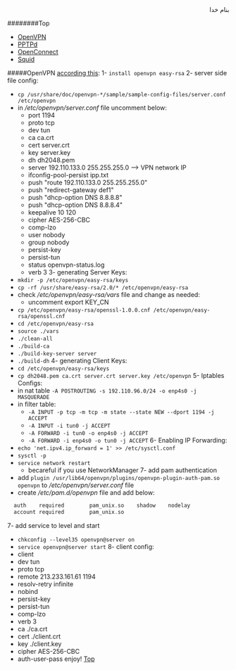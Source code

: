 <div dir='rtl'>بنام خدا</div>

########Top

- [OpenVPN](#openvpn)
- [PPTPd](#pptpd)
- [OpenConnect](#openconnect)
- [Squid](squid)

#####OpenVPN
[according this](https://www.unixmen.com/install-openvpn-centos-7/):
1- `install openvpn easy-rsa`
2- server side file config:
   - `cp /usr/share/doc/openvpn-*/sample/sample-config-files/server.conf  /etc/openvpn`
   - in _/etc/openvpn/server.conf_ file uncomment below:
     - port 1194
     - proto tcp
     - dev tun
     - ca ca.crt
     - cert server.crt
     - key server.key
     - dh dh2048.pem
     - server 192.110.133.0 255.255.255.0 --> VPN network IP
     - ifconfig-pool-persist ipp.txt
     - push "route 192.110.133.0 255.255.255.0"
     - push "redirect-gateway def1"
     - push "dhcp-option DNS 8.8.8.8"
     - push "dhcp-option DNS 8.8.8.4"
     - keepalive 10 120
     - cipher AES-256-CBC
     - comp-lzo
     - user nobody
     - group nobody
     - persist-key
     - persist-tun
     - status openvpn-status.log
     - verb 3
3- generating Server Keys:
   - `mkdir -p /etc/openvpn/easy-rsa/keys`
   - `cp -rf /usr/share/easy-rsa/2.0/* /etc/openvpn/easy-rsa`
   - check _/etc/openvpn/easy-rsa/vars_ file and change as needed:
     - uncomment export KEY_CN
   - `cp /etc/openvpn/easy-rsa/openssl-1.0.0.cnf /etc/openvpn/easy-rsa/openssl.cnf`
   - `cd /etc/openvpn/easy-rsa`
   - `source ./vars`
   - `./clean-all`
   - `./build-ca`
   - `./build-key-server server`
   - `./build-dh`
4- generating Client Keys:
   - `cd /etc/openvpn/easy-rsa/keys`
   - `cp dh2048.pem ca.crt server.crt server.key /etc/openvpn`
5- Iptables Configs:
   - in nat table `-A POSTROUTING -s 192.110.96.0/24 -o enp4s0 -j MASQUERADE`
   - in filter table:
     - `-A INPUT -p tcp -m tcp -m state --state NEW --dport 1194 -j ACCEPT`
     - `-A INPUT -i tun0 -j ACCEPT`
     - `-A FORWARD -i tun0 -o enp4s0 -j ACCEPT`
     - `-A FORWARD -i enp4s0 -o tun0 -j ACCEPT`
6- Enabling IP Forwarding:
   - `echo 'net.ipv4.ip_forward = 1' >> /etc/sysctl.conf`
   - `sysctl -p`
   - `service network restart` 
     - becareful if you use NetworkManager
7- add pam authentication
   - add `plugin /usr/lib64/openvpn/plugins/openvpn-plugin-auth-pam.so openvpn` to _/etc/openvpn/server.conf_ file
   - create _/etc/pam.d/openvpn_ file and add below:
   ```go
     auth    required        pam_unix.so    shadow    nodelay
     account required        pam_unix.so
   ```  
7- add service to level and start
   - `chkconfig --level35 openvpn@server on`
   - `service openvpn@server start`
8- client config:
   - client
   - dev tun
   - proto tcp
   - remote 213.233.161.61 1194
   - resolv-retry infinite
   - nobind
   - persist-key
   - persist-tun
   - comp-lzo
   - verb 3
   - ca ./ca.crt
   - cert ./client.crt
   - key ./client.key
   - cipher AES-256-CBC
   - auth-user-pass
enjoy!
[Top](#top)
